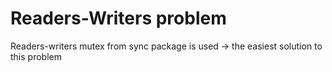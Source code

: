 # Readers-Writers problem
Readers-writers mutex from sync package is used -> the easiest solution to this problem
